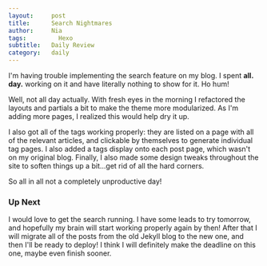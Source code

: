 ```yaml
---
layout:     post
title:      Search Nightmares
author:     Nia
tags: 		  Hexo
subtitle:  	Daily Review
category:   daily
---
```


I'm having trouble implementing the search feature on my blog. I spent **all. day.** working on it and have literally nothing to show for it. Ho hum!

Well, not all day actually. With fresh eyes in the morning I refactored the layouts and partials a bit to make the theme more modularized. As I'm adding more pages, I realized this would help dry it up.

I also got all of the tags working properly: they are listed on a page with all of the relevant articles, and clickable by themselves to generate individual tag pages. I also added a tags display onto each post page, which wasn't on my original blog. Finally, I also made some design tweaks throughout the site to soften things up a bit...get rid of all the hard corners.

So all in all not a completely unproductive day!

### Up Next

I would love to get the search running. I have some leads to try tomorrow, and hopefully my brain will start working properly again by then! After that I will migrate all of the posts from the old Jekyll blog to the new one, and then I'll be ready to deploy! I think I will definitely make the deadline on this one, maybe even finish sooner.